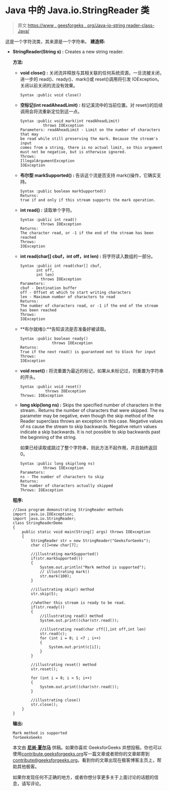 # Java 中的 Java.io.StringReader 类

> 原文:[https://www . geesforgeks . org/Java-io-string reader-class-Java/](https://www.geeksforgeeks.org/java-io-stringreader-class-java/)

这是一个字符流类，其来源是一个字符串。
**建造师:**

*   **StringReader(String s) :** Creates a new string reader.

    **方法:**

    *   **void close() :** 关闭流并释放与其相关联的任何系统资源。一旦流被关闭，进一步的 read()、ready()、mark()或 reset()调用将引发 IOException。关闭以前关闭的流没有效果。

        ```
        Syntax :public void close()

        ```

    *   **空标记(int readAheadLimit) :** 标记溪流中的当前位置。对 reset()的后续调用会将流重新定位到这一点。

        ```
        Syntax :public void mark(int readAheadLimit)
                  throws IOException
        Parameters: readAheadLimit - Limit on the number of characters that may 
        be read while still preserving the mark. Because the stream's input 
        comes from a string, there is no actual limit, so this argument 
        must not be negative, but is otherwise ignored.
        Throws:
        IllegalArgumentException
        IOException
        ```

    *   **布尔型 markSupported() :** 告诉这个流是否支持 mark()操作，它确实支持。

        ```
        Syntax :public boolean markSupported()
        Returns:
        true if and only if this stream supports the mark operation.
        ```

    *   **int read() :** 读取单个字符。

        ```
        Syntax :public int read()
                 throws IOException
        Returns:
        The character read, or -1 if the end of the stream has been reached
        Throws:
        IOException
        ```

    *   **int read(char[] cbuf，int off，int len) :** 将字符读入数组的一部分。

        ```
        Syntax :public int read(char[] cbuf,
               int off,
               int len)
                 throws IOException
        Parameters:
        cbuf - Destination buffer
        off - Offset at which to start writing characters
        len - Maximum number of characters to read
        Returns:
        The number of characters read, or -1 if the end of the stream has been reached
        Throws:
        IOException
        ```

    *   **布尔就绪():**告知该流是否准备好被读取。

        ```
        Syntax :public boolean ready()
                      throws IOException
        Returns:
        True if the next read() is guaranteed not to block for input
        Throws:
        IOException
        ```

    *   **void reset() :** 将流重置为最近的标记，如果从未标记过，则重置为字符串的开头。

        ```
        Syntax :public void reset()
                   throws IOException
        Throws: IOException 
        ```

    *   **long skip(long ns) :** Skips the specified number of characters in the stream.. Returns the number of characters that were skipped.
        The ns parameter may be negative, even though the skip method of the Reader superclass throws an exception in this case. Negative values of ns cause the stream to skip backwards. Negative return values indicate a skip backwards. It is not possible to skip backwards past the beginning of the string.

        如果已经读取或跳过了整个字符串，则此方法不起作用，并且始终返回 0。

        ```
        Syntax :public long skip(long ns)
                  throws IOException
        Parameters:
        ns - The number of characters to skip
        Returns:
        The number of characters actually skipped
        Throws: IOException
        ```

    **程序:**

    ```
    //Java program demonstrating StringReader methods
    import java.io.IOException;
    import java.io.StringReader;
    class StringReaderDemo
    {
        public static void main(String[] args) throws IOException
        {
            StringReader str = new StringReader("GeeksforGeeks");
            char c[]=new char[7];

            //illustrating markSupported()
            if(str.markSupported())
            {
                System.out.println("Mark method is supported");
                // illustrating mark()
                str.mark(100);
            }

            //illustrating skip() method
            str.skip(5);

            //whether this stream is ready to be read.
            if(str.ready())
            {
                //illustrating read() method
                System.out.print((char)str.read());

                //illustrating read(char cff[],int off,int len)
                str.read(c);
                for (int i = 0; i <7 ; i++) 
                {
                    System.out.print(c[i]);
                }
            }

            //illustrating reset() method
            str.reset();

            for (int i = 0; i < 5; i++) 
            {
                System.out.print((char)str.read());
            }

            //illustrating close()
            str.close();
        }
    }
    ```

    **输出:**

    ```
    Mark method is supported
    forGeeksGeeks
    ```

    本文由 **[尼尚·夏尔马](https://www.facebook.com/ChippingEye2766)** 供稿。如果你喜欢 GeeksforGeeks 并想投稿，你也可以使用[contribute.geeksforgeeks.org](http://www.contribute.geeksforgeeks.org)写一篇文章或者把你的文章邮寄到 contribute@geeksforgeeks.org。看到你的文章出现在极客博客主页上，帮助其他极客。

    如果你发现任何不正确的地方，或者你想分享更多关于上面讨论的话题的信息，请写评论。
